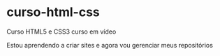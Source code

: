 # curso-html-css
 Curso HTML5 e CSS3 curso em vídeo

 Estou aprendendo a criar sites e agora vou gerenciar meus repositórios

